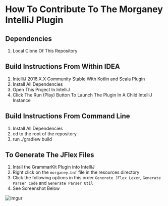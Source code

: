 # How To Contribute To The Morganey IntelliJ Plugin

## Dependencies 

1. Local Clone Of This Repository

## Build Instructions From Within IDEA

1. IntelliJ 2016.X.X Community Stable With Kotlin and Scala Plugin
2. Install All Dependencies
3. Open This Project In IntelliJ 
4. Click The Run (Play) Button To Launch The Plugin In A Child IntelliJ Instance

## Build Instructions From Command Line

1. Install All Dependencies
2. cd to the root of the repository
3. run ./gradlew build 

## To Generate The JFlex Files

1. Intall the GrammarKit Plugin into IntelliJ
2. Right click on the `morganey.bnf` file in the resources directory
3. Click the following options in this order `Generate JFlex Lexer`, `Generate Parser Code` and `Generate Parser Util`
4. See Screenshot Below

![Imgur](http://i.imgur.com/zwdxuHj.png)